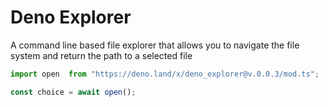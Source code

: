 # Deno Explorer

A command line based file explorer that allows you to navigate the file system
and return the path to a selected file

```javascript
import open  from "https://deno.land/x/deno_explorer@v.0.0.3/mod.ts";

const choice = await open();

```